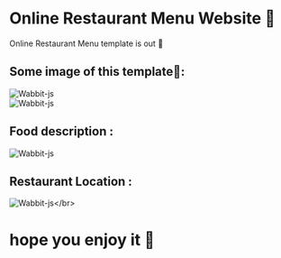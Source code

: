 # Online Restaurant Menu Website 🍔

Online Restaurant Menu template is out 🎉</br>

## Some image of this template📸:</br>
![Wabbit-js](https://cdn.jsdelivr.net/gh/3exyDevil/Website-Files@main/home.png)</br>
![Wabbit-js](https://cdn.jsdelivr.net/gh/3exyDevil/Website-Files@main/foodMenu.png)</br>
## Food description  :</br>
![Wabbit-js](https://cdn.jsdelivr.net/gh/3exyDevil/Website-Files@main/description.png)</br>
## Restaurant Location :</br>
![Wabbit-js](https://cdn.discordapp.com/attachments/860609023195086868/909883858814631946/unknown.png](https://cdn.jsdelivr.net/gh/3exyDevil/Website-Files@main/foodMenu.png))</br>

# hope you enjoy it 💓
